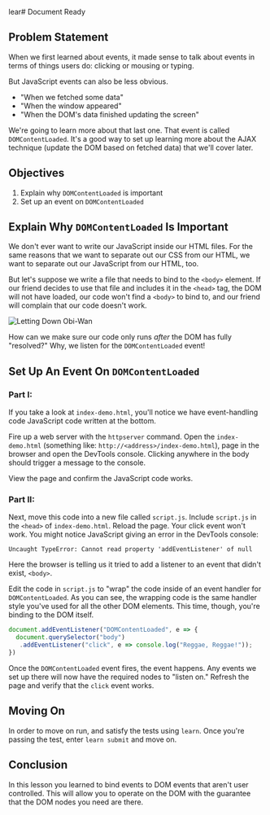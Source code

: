 lear# Document Ready

## Problem Statement

When we first learned about events, it made sense to talk about events in terms
of things users do: clicking or mousing or typing.

But JavaScript events can also be less obvious.

* "When we fetched some data"
* "When the window appeared"
* "When the DOM's data finished updating the screen"

We're going to learn more about that last one. That event is called
`DOMContentLoaded`. It's a good way to set up learning more about the AJAX
technique (update the DOM based on fetched data) that we'll cover later.

## Objectives

1. Explain why `DOMContentLoaded` is important
2. Set up an event on `DOMContentLoaded`

## Explain Why `DOMContentLoaded` Is Important

We don't ever want to write our JavaScript inside our HTML files.  For the
same reasons that we want to separate out our CSS from our HTML, we want to
separate out our JavaScript from our HTML, too.

But let's suppose we write a file that needs to bind to the `<body>` element.
If our friend decides to use that file and includes it in the `<head>` tag, the
DOM will not have loaded, our code won't find a `<body>` to bind to, and our
friend will complain that our code doesn't work.

![Letting Down Obi-Wan](https://media.giphy.com/media/3ornjJSq2s9xznhO80/giphy.gif)

How can we make sure our code only runs _after_ the DOM has fully "resolved?"
Why, we listen for the `DOMContentLoaded` event!

## Set Up An Event On `DOMContentLoaded`

### Part I:

If you take a look at `index-demo.html`, you'll notice we have event-handling code
JavaScript code written at the bottom.

Fire up a web server with the `httpserver` command. Open the `index-demo.html`
(something like: `http://<address>/index-demo.html`), page in the browser and
open the DevTools console. Clicking anywhere in the body should trigger a
message to the console.

View the page and confirm the JavaScript code works.

### Part II:

Next, move this code into a new file called `script.js`. Include `script.js` in
the `<head>` of `index-demo.html`. Reload the page. Your click event won't
work. You might notice JavaScript giving an error in the DevTools console:

```text
Uncaught TypeError: Cannot read property 'addEventListener' of null
```

Here the browser is telling us it tried to add a listener to an event that
didn't exist, `<body>`.

Edit the code in `script.js` to "wrap" the code inside of an event handler for
`DOMContentLoaded`. As you can see, the wrapping code is the
same handler style you've used for all the other DOM elements. This time,
though, you're binding to the DOM itself.

```js
document.addEventListener("DOMContentLoaded", e => {
  document.querySelector("body")
   .addEventListener("click", e => console.log("Reggae, Reggae!"));
})
```

Once the `DOMContentLoaded` event fires, the event happens. Any events we set
up there will now have the required nodes to "listen on." Refresh the page and 
verify that the `click` event works.

## Moving On

In order to move on run, and satisfy the tests using `learn`. Once you're passing the
test, enter `learn submit` and move on.

## Conclusion

In this lesson you learned to bind events to DOM events that aren't user
controlled. This will allow you to operate on the DOM with the guarantee that
the DOM nodes you need are there.
